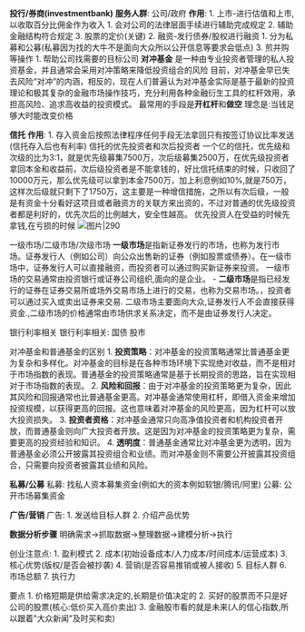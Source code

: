 **投行/券商(investmentbank)**
	**服务人群**: 公司/政府
	**作用**:
	1. 上市-进行估值和上市,以收取百分比佣金作为收入
		1. 会对公司的法律层面手续进行辅助完成规定
		2. 辅助金融结构符合规定
		3. 股票的定价(关键)
	2. 融资-发行债券/股权进行融资
		1. 分为私募和公募(私募因为找的大牛不是面向大众所以公开信息等要求会低点)
	3. 煎并购等操作
		1. 帮助公司找需要的目标公司
**对冲基金**
	是一种由专业投资者管理的私人投资基金，并且通常会采用对冲策略来降低投资组合的风险
	目前，对冲基金早已失去风险“对冲”的内涵，相反的，现在人们普遍认为对冲基金实际是基于最新的投资理论和极其复杂的金融市场操作技巧，充分利用各种金融衍生工具的杠杆效用，承担高风险、追求高收益的投资模式。
	最常用的手段是**开杠杆**和**做空**
	理念是:当钱足够大时能改变价格

**信托**
	**作用**:
	1. 存入资金后按照法律程序任何手段无法拿回只有按签订协议比率发送(信托存入后也有利率)
	信托的优先投资者和次后投资者
		一个亿的信托，优先级和次级的比为3:1，就是优先级募集7500万，次后级募集2500万，在优先级投资者拿回本金和收益前，次后级投资者是不能拿钱的，好比信托结束的时候，只收回了10000万元，那么优先级可以拿到本金7500万，加上利息例如10%,就是750万，这样次后级就只剩下了1750万，这主要是一种增信措施，之所以有次后级，一般是有资金十分看好这项目或者融资方的关联方来出资的，不过对普通的优先级投资者都是利好的，优先次后的比例越大，安全性越高。
		优先投资人在受益的时候先拿钱,在亏损的时候
	![图片|290](http://9363344.s21i.faimallusr.com/4/ABUIABAEGAAgiOrpoAYogamxpgUw7QI4qAY.png.webp)

一级市场/二级市场/次级市场
	**一级市场**是指新证券发行的市场，也称为发行市场。证券发行人（例如公司）向公众出售新的证券（例如股票或债券）。在一级市场中，证券发行人可以直接融资，而投资者可以通过购买新证券来投资。
	一级市场的交易通常由投资银行或证券公司组织,面向的是企业。
	-
	**二级市场**是指已经发行的证券在证券交易所或场外交易市场上进行的交易，也称为交易市场。，投资者可以通过买入或卖出证券来交易.
	二级市场主要面向大众,证券发行人不会直接获得资金.,二级市场的价格通常由市场供求关系决定，而不是由证券发行人决定。


银行利率相关
	银行利率相关:
		国债
		股市

对冲基金和普通基金的区别
	1. **投资策略**：对冲基金的投资策略通常比普通基金更为复杂和多样化。对冲基金的目标是在各种市场环境下实现绝对收益，而不是相对于市场指数的表现。普通基金的投资策略通常是基于长期投资的思路，旨在实现相对于市场指数的表现。
	2. **风险和回报**：由于对冲基金的投资策略更为复杂，因此其风险和回报通常也比普通基金更高。对冲基金通常使用杠杆，即借入资金来增加投资规模，以获得更高的回报。这也意味着对冲基金的风险更高，因为杠杆可以放大投资损失。
	3. **投资者资格**：对冲基金通常只向高净值投资者和机构投资者开放，而普通基金则向广大投资者开放。这是因为对冲基金的投资策略更为复杂，需要更高的投资经验和知识。
	4. **透明度**：普通基金通常比对冲基金更为透明，因为普通基金必须公开披露其投资组合和业绩。而对冲基金则不需要公开披露其投资组合，只需要向投资者披露其业绩和风险。



**私募/公募**
	私募:
		找私人资本募集资金(例如大的资本例如软银/腾讯/阿里)
	公募:
		公开市场募集资金

**广告/营销**
	广告:
		1. 发送给目标人群
		2. 介绍产品优势

**数据分析步骤**
	明确需求->抓取数据->整理数据->建模分析->执行

创业注意点:
	1. 盈利模式
	2. 成本(初始设备成本/人力成本/时间成本/运营成本)
	3. 核心优势(版权/是否会被抄袭)
	4. 营销(是否容易推销或被人接收)
	5. 目标人群
	6. 市场总额
	7. 执行力

要点
	1. 价格短期是供给需求决定的,长期是价值决定的
	2. 买好的股票而不只是好公司的股票(核心:低价买入高价卖出)
	3. 金融股市看的就是未来(人的信心指数,所以跟着"大众新闻"及时买和卖)









